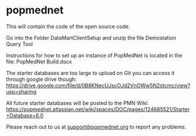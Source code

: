 # popmednet
This will contain the code of the open source code. 

Go into the Folder DataMartClientSetup and unzip the file Demostation Query Tool

Instructions for how to set up an instance of PopMedNet is located in the file: PopMedNet Build.docx

The starter databases are too large to upload on Git you can access it through google drive though: https://drive.google.com/file/d/0B8KNecUJscOJd2VnOWw5N2stcmc/view?usp=sharing

All future starter databases will be posted to the PMN Wiki: 
https://popmednet.atlassian.net/wiki/spaces/DOC/pages/124685521/Starter+Database+6.0

Please reach out to us at support@popmednet.org to report any problems.
